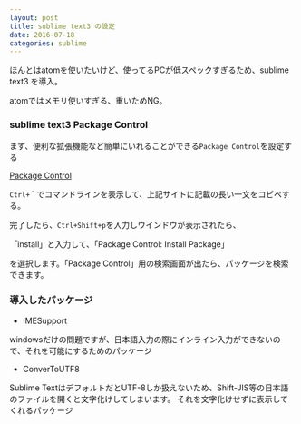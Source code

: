 ```yaml
---
layout: post
title: sublime text3 の設定
date: 2016-07-18
categories: sublime
---
```


ほんとはatomを使いたいけど、使ってるPCが低スペックすぎるため、sublime text3 を導入。

atomではメモリ使いすぎる、重いためNG。


### sublime text3 Package Control

まず、便利な拡張機能など簡単にいれることができる`Package Control`を設定する

[Package Control](https://packagecontrol.io/installation#st3)


`Ctrl+｀`でコマンドラインを表示して、上記サイトに記載の長い一文をコピペする。

完了したら、`Ctrl+Shift+p`を入力しウインドウが表示されたら、

「install」と入力して、「Package Control: Install Package」

を選択します。「Package Control」用の検索画面が出たら、パッケージを検索できます。

### 導入したパッケージ

- IMESupport

windowsだけの問題ですが、日本語入力の際にインライン入力ができないので、それを可能にするためのパッケージ

- ConverToUTF8

Sublime TextはデフォルトだとUTF-8しか扱えないため、Shift-JIS等の日本語のファイルを開くと文字化けしてしまいます。
それを文字化けせずに表示してくれるパッケージ
